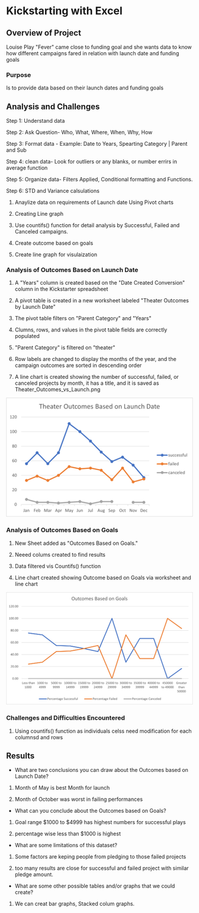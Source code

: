 # Kickstarting with Excel

## Overview of Project

Louise Play "Fever" came close to funding goal and she wants data to know how different campaigns fared in relation with launch date and funding goals

### Purpose

Is to provide data based on their launch dates and funding goals

## Analysis and Challenges
Step 1: Understand data

Step 2: Ask Question- Who, What, Where, When, Why, How

Step 3: Format data - Example: Date to Years, Spearting Category | Parent and Sub 

Step 4: clean data- Look for outliers or any blanks, or number errirs in average function

Step 5: Organize data- Filters Applied, Conditional formatting  and Functions.

Step 6: STD and Variance calsulations

1. Anaylize data on requirements of Launch date Using Pivot charts

2. Creating Line graph

3. Use countifs() function for detail analysis by Successful, Failed and Canceled campaigns.

4. Create outcome based on goals

5. Create line graph for visulaization


### Analysis of Outcomes Based on Launch Date

1. A "Years" column is created based on the "Date Created Conversion" column in the Kickstarter spreadsheet 

2. A pivot table is created in a new worksheet labeled "Theater Outcomes by Launch Date"

3. The pivot table filters on "Parent Category" and "Years"

4. Clumns, rows, and values in the pivot table fields are correctly populated

5. "Parent Category" is filtered on "theater" 

6. Row labels are changed to display the months of the year, and the campaign outcomes are sorted in descending order

7. A line chart is created showing the number of successful, failed, or canceled projects by month, it has a title, and it is saved as Theater_Outcomes_vs_Launch.png

![outcomes_based_on_launchdate](Theater_Outcomes_vs_Launch.png)

### Analysis of Outcomes Based on Goals

1. New Sheet added as "Outcomes Based on Goals."

2. Neeed colums created to find results

3. Data filtered vis Countifs() function

4. Line chart created showing Outcome based on Goals  via worksheet and line chart

![outcomes_based_on_goals](Outcomes_vs_Goals.png)

### Challenges and Difficulties Encountered

 1. Using countifs() function as individuals celss need modification for each columnsd and rows

## Results

- What are two conclusions you can draw about the Outcomes based on Launch Date?

1. Month of May is best Month for launch

2. Month of October was worst in failing performances

- What can you conclude about the Outcomes based on Goals?

1. Goal range $1000 to $4999 has highest numbers for successful plays

2. percentage wise less than $1000 is highest

- What are some limitations of this dataset?

1. Some factors are keping people from pledging to those failed projects

2. too many results are close for successful and failed project with similar pledge amount.

- What are some other possible tables and/or graphs that we could create?

1. We can creat bar graphs, Stacked colum graphs.
